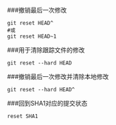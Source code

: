 ###撤销最后一次修改
```
git reset HEAD^ 
#或
git reset HEAD~1
```

###用于清除跟踪文件的修改
```
git reset --hard HEAD
```

###撤销最后一次修改并清除本地修改
```
git reset --hard HEAD^
```

###回到SHA1对应的提交状态
```
reset SHA1
```
